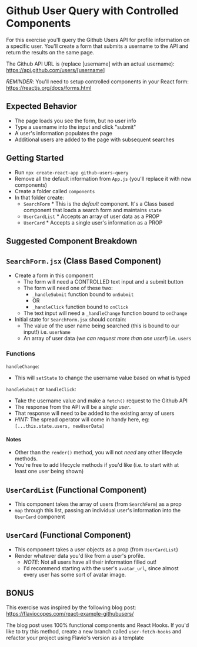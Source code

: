 # Github User Query with Controlled Components

For this exercise you'll query the Github Users API for profile information on a specific user. You'll create a form that submits a username to the API and return the results on the same page.

The Github API URL is (replace [username] with an actual username): https://api.github.com/users/[username]

_REMINDER_: You'll need to setup controlled components in your React form: https://reactjs.org/docs/forms.html

## Expected Behavior

* The page loads you see the form, but no user info
* Type a username into the input and click "submit"
* A user's information populates the page
* Additional users are added to the page with subsequent searches

## Getting Started

* Run `npx create-react-app github-users-query`
* Remove all the default information from `App.js` (you'll replace it with new components)
* Create a folder called `components`
* In that folder create:
  * `SearchForm` * This is the _default_ component. It's a Class based component that loads a search form and maintains `state`
  * `UserCardList` * Accepts an array of user data as a PROP
  * `UserCard` * Accepts a single user's information as a PROP

## Suggested Component Breakdown

## `SearchForm.jsx` (Class Based Component)

* Create a form in this component
  * The form will need a CONTROLLED text input and a submit button
  * The form will need one of these two:
    * `_handleSubmit` function bound to `onSubmit`
    * OR
    * `_handleClick` function bound to `onClick`
  * The text input will need a `_handleChange` function bound to `onChange`
* Initial state for `SearchForm.jsx` should contain:
  * The value of the user name being searched (this is bound to our input!) i.e. `userName`
  * An array of user data (_we can request more than one user!_) i.e. `users`

### Functions

`handleChange`:

* This will `setState` to change the username value based on what is typed

`handleSubmit` or `handleClick`:

* Take the username value and make a `fetch()` request to the Github API
* The response from the API will be a _single user_.
* That response will need to be added to the existing array of users
* _HINT:_ The spread operator will come in handy here, eg: `[...this.state.users, newUserData]`

#### Notes

* Other than the `render()` method, you will not _need_ any other lifecycle methods.
* You're free to add lifecycle methods if you'd like (i.e. to start with at least one user being shown)

## `UserCardList` (Functional Component)

* This component takes the array of users (from `SearchForm`) as a prop
* `map` through this list, passing an individual user's information into the `UserCard` component

## `UserCard` (Functional Component)

* This component takes a user objects as a prop (from `UserCardList`)
* Render whatever data you'd like from a user's profile.
  * _NOTE_: Not all users have all their information filled out!
  * I'd recommend starting with the user's `avatar_url`, since almost every user has some sort of avatar image.

## BONUS

This exercise was inspired by the following blog post: https://flaviocopes.com/react-example-githubusers/

The blog post uses 100% functional components and React Hooks. If you'd like to try this method, create a new branch called `user-fetch-hooks` and refactor your project using Flavio's version as a template
